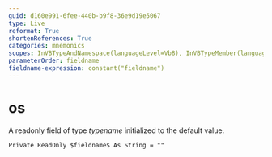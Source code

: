 ```yaml
---
guid: d160e991-6fee-440b-b9f8-36e9d19e5067
type: Live
reformat: True
shortenReferences: True
categories: mnemonics
scopes: InVBTypeAndNamespace(languageLevel=Vb8), InVBTypeMember(languageLevel=Vb8)
parameterOrder: fieldname
fieldname-expression: constant("fieldname")
---
```


# os

A readonly field of type $typename$ initialized to the default value.

```
Private ReadOnly $fieldname$ As String = ""
```
